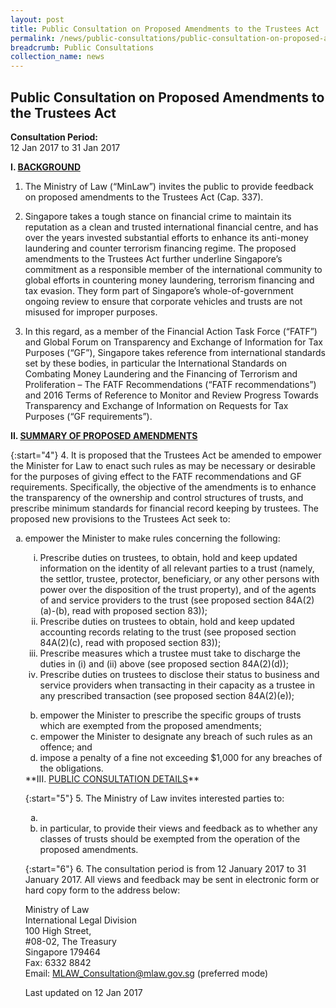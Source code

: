 ```yaml
---
layout: post
title: Public Consultation on Proposed Amendments to the Trustees Act
permalink: /news/public-consultations/public-consultation-on-proposed-amendments-to-the-trustees-act
breadcrumb: Public Consultations
collection_name: news
---
```


Public Consultation on Proposed Amendments to the Trustees Act
---

**Consultation Period:**  
12 Jan 2017 to 31 Jan 2017

**I. <u>BACKGROUND</u>**

1. The Ministry of Law (“MinLaw”) invites the public to provide feedback on proposed amendments to the Trustees Act (Cap. 337).

2. Singapore takes a tough stance on financial crime to maintain its reputation as a clean and trusted international financial centre, and has over the years invested substantial efforts to enhance its anti-money laundering and counter terrorism financing regime. The proposed amendments to the Trustees Act further underline Singapore’s commitment as a responsible member of the international community to global efforts in countering money laundering, terrorism financing and tax evasion. They form part of Singapore’s whole-of-government ongoing review to ensure that corporate vehicles and trusts are not misused for improper purposes.

3. In this regard, as a member of the Financial Action Task Force (“FATF”) and Global Forum on Transparency and Exchange of Information for Tax Purposes (“GF”), Singapore takes reference from international standards set by these bodies, in particular the International Standards on Combating Money Laundering and the Financing of Terrorism and Proliferation – The FATF Recommendations (“FATF recommendations”) and 2016 Terms of Reference to Monitor and Review Progress Towards Transparency and Exchange of Information on Requests for Tax Purposes (“GF requirements”).

**II. <u>SUMMARY OF PROPOSED AMENDMENTS</u>**

{:start="4"}
4. It is proposed that the Trustees Act be amended to empower the Minister for Law to enact such rules as may be necessary or desirable for the purposes of giving effect to the FATF recommendations and GF requirements. Specifically, the objective of the amendments is to enhance the transparency of the ownership and control structures of trusts, and prescribe minimum standards for financial record keeping by trustees. The proposed new provisions to the Trustees Act seek to:

<ol style="list-style-type:lower-alpha">
 <li>empower the Minister to make rules concerning the following:</li>
 <ol style="list-style-type:lower-roman">
    <li>Prescribe duties on trustees, to obtain, hold and keep updated information on the identity of all relevant parties 
     to a trust (namely, the settlor, trustee, protector, beneficiary, or any other persons with power over the disposition 
     of the trust property), and of the agents of and service providers to the trust (see proposed section 84A(2)(a)-(b), 
     read with proposed section 83));</li>
  
   <li>Prescribe duties on trustees to obtain, hold and keep updated accounting records relating to the trust (see proposed
    section 84A(2)(c), read with proposed section 83));</li>
    
  <li>Prescribe measures which a trustee must take to discharge the duties in (i) and (ii) above (see proposed section
   84A(2)(d));</li>
   
  <li>Prescribe duties on trustees to disclose their status to business and service providers when transacting in their
   capacity as a trustee in any prescribed transaction (see proposed section 84A(2)(e));</li>
   
 </ol>
<ol style="list-style-type:lower-alpha" start="2">
 <li>empower the Minister to prescribe the specific groups of trusts which are exempted from the proposed amendments;</li>
 
 <li>empower the Minister to designate any breach of such rules as an offence; and</li>
 
 <li>impose a penalty of a fine not exceeding $1,000 for any breaches of the obligations.</li>
 </ol>
 **III. <u>PUBLIC CONSULTATION DETAILS</u>** 
 
 {:start="5"}
5. The Ministry of Law invites interested parties to:
 
 <ol style="list-style-type:lower-alpha">
  <li><provide their views and feedback on the Trustees (Amendment) Bill (see Annex A); and</li>
   
  <li>in particular, to provide their views and feedback as to whether any classes of trusts should be exempted from the
  operation of the proposed amendments.</li>
 </ol>

{:start="6"} 
6. The consultation period is from 12 January 2017 to 31 January 2017. All views and feedback may be sent in electronic form or hard copy form to the address below:

<p class="address-centered">
   Ministry of Law<br>
   International Legal Division<br>
   100 High Street,<br>
   #08-02, The Treasury<br>
   Singapore 179464<br>
   Fax: 6332 8842<br>
   Email: <a href="mailto:MLAW_Consultation@mlaw.gov.sg">MLAW_Consultation@mlaw.gov.sg</a> (preferred mode)
   </p>
   
<p class="right-side-updated">Last updated on 12 Jan 2017</p>
